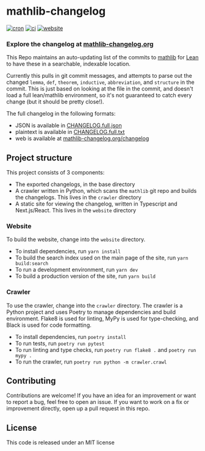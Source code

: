 # mathlib-changelog

[![cron](https://img.shields.io/github/workflow/status/chanind/mathlib-changelog/crawl/main?label=cron)](https://github.com/chanind/mathlib-changelog)
[![ci](https://img.shields.io/github/workflow/status/chanind/mathlib-changelog/CI/main)](https://github.com/chanind/mathlib-changelog)
[![website](https://img.shields.io/github/deployments/chanind/mathlib-changelog/production?label=website&logo=vercel)](https://mathlib-changelog.org)

### Explore the changelog at [mathlib-changelog.org](https://mathlib-changelog.org/)

This Repo maintains an auto-updating list of the commits to [mathlib](https://github.com/leanprover-community/mathlib) for [Lean](https://leanprover.github.io/) to have these in a searchable, indexable location.

Currently this pulls in git commit messages, and attempts to parse out the changed `lemma`, `def`, `theorem`, `inductive`, `abbreviation`, and `structure` in the commit. This is just based on looking at the file in the commit, and doesn't load a full lean/mathlib environment, so it's not guaranteed to catch every change (but it should be pretty close!).

The full changelog in the following formats:

- JSON is available in [CHANGELOG.full.json](https://raw.githubusercontent.com/chanind/mathlib-changelog/main/CHANGELOG.full.json)
- plaintext is available in [CHANGELOG.full.txt](https://raw.githubusercontent.com/chanind/mathlib-changelog/main/CHANGELOG.full.txt)
- web is available at [mathlib-changelog.org/changelog](https://mathlib-changelog.org/changelog)

## Project structure

This project consists of 3 components:

- The exported changelogs, in the base directory
- A crawler written in Python, which scans the `mathlib` git repo and builds the changelogs. This lives in the `crawler` directory
- A static site for viewing the changelog, written in Typescript and Next.js/React. This lives in the `website` directory

### Website

To build the website, change into the `website` directory.

- To install dependencies, run `yarn install`
- To build the search index used on the main page of the site, run `yarn build:search`
- To run a development environment, run `yarn dev`
- To build a production version of the site, run `yarn build`

### Crawler

To use the crawler, change into the `crawler` directory. The crawler is a Python project and uses Poetry to manage dependencies and build environment. Flake8 is used for linting, MyPy is used for type-checking, and Black is used for code formatting.

- To install dependencies, run `poetry install`
- To run tests, run `poetry run pytest`
- To run linting and type checks, run `poetry run flake8 .` and `poetry run mypy .`
- To run the crawler, run `poetry run python -m crawler.crawl`

## Contributing

Contributions are welcome! If you have an idea for an improvement or want to report a bug, feel free to open an issue. If you want to work on a fix or improvement directly, open up a pull request in this repo.

## License

This code is released under an MIT license
